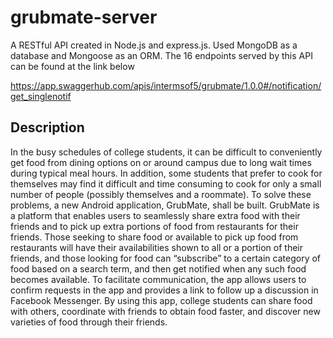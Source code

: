 # grubmate-server

A RESTful API created in Node.js and express.js. Used MongoDB as a database and Mongoose as an ORM.
The 16 endpoints served by this API can be found at the link below

https://app.swaggerhub.com/apis/intermsof5/grubmate/1.0.0#/notification/get_singlenotif

## Description
In the busy schedules of college students, it can be difficult to conveniently get food from dining options on or around campus due to long wait times during typical meal hours. In addition, some students that prefer to cook for themselves may find it difficult and time consuming to cook for only a small number of people (possibly themselves and a roommate). To solve these problems, a new Android application, GrubMate, shall be built. GrubMate is a platform that enables users to seamlessly share extra food with their friends and to pick up extra portions of food from restaurants for their friends. Those seeking to share food or available to pick up food from restaurants will have their availabilities shown to all or a portion of their friends, and those looking for food can “subscribe” to a certain category of food based on a search term, and then get notified when any such food becomes available. To facilitate communication, the app allows users to confirm requests in the app and provides a link to follow up a discussion in Facebook Messenger. By using this app, college students can share food with others, coordinate with friends to obtain food faster, and discover new varieties of food through their friends.
